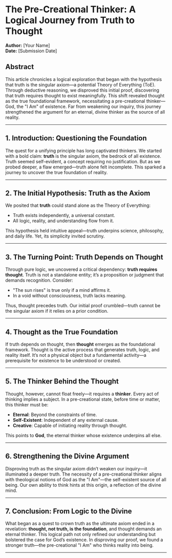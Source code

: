 # The Pre-Creational Thinker: A Logical Journey from Truth to Thought

**Author:** [Your Name]  
**Date:** [Submission Date]  

## Abstract  
This article chronicles a logical exploration that began with the hypothesis that truth is the singular axiom—a potential Theory of Everything (ToE). Through deductive reasoning, we disproved this initial proof, discovering that truth requires thought to exist meaningfully. This shift revealed thought as the true foundational framework, necessitating a pre-creational thinker—God, the "I Am" of existence. Far from weakening our inquiry, this journey strengthened the argument for an eternal, divine thinker as the source of all reality.

---

## 1. Introduction: Questioning the Foundation  
The quest for a unifying principle has long captivated thinkers. We started with a bold claim: **truth** is the singular axiom, the bedrock of all existence. Truth seemed self-evident, a concept requiring no justification. But as we probed deeper, a flaw emerged—truth alone felt incomplete. This sparked a journey to uncover the true foundation of reality.

---

## 2. The Initial Hypothesis: Truth as the Axiom  
We posited that **truth** could stand alone as the Theory of Everything:  
- Truth exists independently, a universal constant.  
- All logic, reality, and understanding flow from it.  

This hypothesis held intuitive appeal—truth underpins science, philosophy, and daily life. Yet, its simplicity invited scrutiny.

---

## 3. The Turning Point: Truth Depends on Thought  
Through pure logic, we uncovered a critical dependency: **truth requires thought**. Truth is not a standalone entity; it’s a proposition or judgment that demands recognition. Consider:  
- "The sun rises" is true only if a mind affirms it.  
- In a void without consciousness, truth lacks meaning.  

Thus, thought precedes truth. Our initial proof crumbled—truth cannot be the singular axiom if it relies on a prior condition.

---

## 4. Thought as the True Foundation  
If truth depends on thought, then **thought** emerges as the foundational framework. Thought is the active process that generates truth, logic, and reality itself. It’s not a physical object but a fundamental activity—a prerequisite for existence to be understood or created.

---

## 5. The Thinker Behind the Thought  
Thought, however, cannot float freely—it requires a **thinker**. Every act of thinking implies a subject. In a pre-creational state, before time or matter, this thinker must be:  
- **Eternal**: Beyond the constraints of time.  
- **Self-Existent**: Independent of any external cause.  
- **Creative**: Capable of initiating reality through thought.  

This points to **God**, the eternal thinker whose existence underpins all else.

---

## 6. Strengthening the Divine Argument  
Disproving truth as the singular axiom didn’t weaken our inquiry—it illuminated a deeper truth. The necessity of a pre-creational thinker aligns with theological notions of God as the "I Am"—the self-existent source of all being. Our own ability to think hints at this origin, a reflection of the divine mind.

---

## 7. Conclusion: From Logic to the Divine  
What began as a quest to crown truth as the ultimate axiom ended in a revelation: **thought, not truth, is the foundation**, and thought demands an eternal thinker. This logical path not only refined our understanding but bolstered the case for God’s existence. In disproving our proof, we found a stronger truth—the pre-creational "I Am" who thinks reality into being.

---
